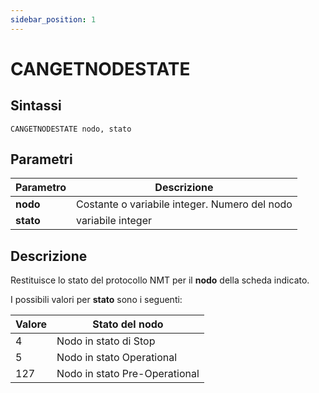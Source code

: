 ```yaml
---
sidebar_position: 1
---
```


# CANGETNODESTATE

## Sintassi

  ```
 CANGETNODESTATE nodo, stato
  ```

## Parametri
|Parametro                 | Descrizione                                         |                
|--------------------------|-----------------------------------------------------|
| **nodo**                 | Costante o variabile integer. Numero del nodo       |         
| **stato**                | variabile integer                                   |        
 
## Descrizione
Restituisce lo stato del protocollo NMT per il **nodo** della scheda indicato. 

I possibili valori per **stato** sono i seguenti:

| Valore  | Stato del nodo                       |                
|---------|--------------------------------------|
|  4	    |  Nodo in stato di Stop               |
|  5    	|  Nodo in stato Operational           |
|  127	  |  Nodo in stato Pre-Operational       |
